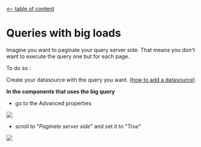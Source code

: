 [<-- table of content](Annexes.md)

# Queries with big loads

Imagine you want to paginate your query server side.
That means you don't want to execute the query one but for each page.

To do so : 

Create your datasource with the query you want. ([how to add a datasource](Create%20a%20datasource.md))

**In the components that uses the big query**

* go to the Advanced properties

![](https://i.imgur.com/VUGZNLe.png)

* scroll to "*Paginate server side*" and set it to "*True*"

![](https://i.imgur.com/niOYjuP.png)
